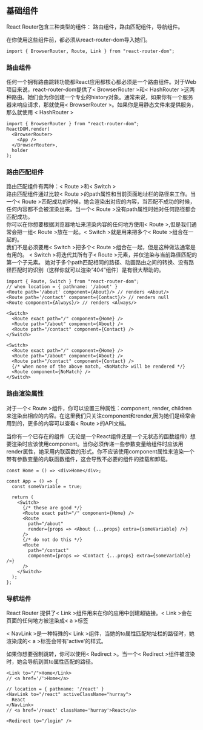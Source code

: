 ## 基础组件
React Router包含三种类型的组件： 路由组件，路由匹配组件，导航组件。  

在你使用这些组件前，都必须从react-router-dom导入她们。
```
import { BrowserRouter, Route, Link } from "react-router-dom";
```
### 路由组件
任何一个拥有路由跳转功能都React应用都核心都必须是一个路由组件。对于Web项目来说，react-router-dom提供了< BrowserRouter >和< HashRouter >这两种路由。她们会为你创建一个专业的history对象。通常来说，如果你有一个服务器来响应请求，那就使用< BrowserRouter >。如果你是用静态文件来提供服务，那么就使用 < HashRouter >
```
import { BrowserRouter } from "react-router-dom";
ReactDOM.render(
  <BrowserRouter>
    <App />
  </BrowserRouter>,
  holder
);
```
### 路由匹配组件
路由匹配组件有两种：< Route >和< Switch >  
路由匹配组件通过比较< Route >的path属性和当前页面地址栏的路径来工作。当一个< Route >匹配成功的时候，她会渲染出对应的内容，当匹配不成功的时候，任何内容都不会被渲染出来。当一个< Route >没有path属性时她对任何路径都会匹配成功。  
你可以在你想要根据浏览器地址来渲染内容的任何地方使用< Route >,但是我们通常会把一组< Route >放在一起。< Switch >就是用来把多个< Route >组合在一起的。  
我们不是必须要用< Switch >把多个< Route >组合在一起，但是这种做法通常是有用的。 < Switch >将迭代其所有子< Route >元素，并仅渲染与当前路径匹配的第一个子元素。 她对于多个path匹配相同的路径、动画路由之间的转换、没有路径匹配时的识别（这样你就可以渲染“404”组件）是有很大帮助的。  
```
import { Route, Switch } from "react-router-dom";
// when location = { pathname: '/about' }
<Route path='/about' component={About}/> // renders <About/>
<Route path='/contact' component={Contact}/> // renders null
<Route component={Always}/> // renders <Always/>

<Switch>
  <Route exact path="/" component={Home} />
  <Route path="/about" component={About} />
  <Route path="/contact" component={Contact} />
</Switch>

<Switch>
  <Route exact path="/" component={Home} />
  <Route path="/about" component={About} />
  <Route path="/contact" component={Contact} />
  {/* when none of the above match, <NoMatch> will be rendered */}
  <Route component={NoMatch} />
</Switch>
```
### 路由渲染属性
对于一个< Route >组件，你可以设置三种属性：component, render, children 来渲染出相应的内容。在这里我们只关注component和render,因为她们是经常会用到的，更多的内容可以查看< Route >的API文档。  
  
当你有一个已存在的组件（无论是一个React组件还是一个无状态的函数组件）想要渲染时应该使用component。当你必须传递一些参数变量给组件时应该用render属性，她采用内联函数的形式。你不应该使用component属性来渲染一个带有参数变量的内联函数组件，这会导致不必要的组件的挂载和卸载。
```
const Home = () => <div>Home</div>;

const App = () => {
  const someVariable = true;

  return (
    <Switch>
      {/* these are good */}
      <Route exact path="/" component={Home} />
      <Route
        path="/about"
        render={props => <About {...props} extra={someVariable} />}
      />
      {/* do not do this */}
      <Route
        path="/contact"
        component={props => <Contact {...props} extra={someVariable} />}
      />
    </Switch>
  );
};
```
### 导航组件
React Router 提供了< Link >组件用来在你的应用中创建超链接。< Link >会在页面的任何地方被渲染成< a >标签  

< NavLink >是一种特殊的< Link >组件，当她的to属性匹配地址栏的路径时，她渲染成的< a >标签会带有'active'的样式。  

如果你想要强制跳转，你可以使用< Redirect >。当一个< Redirect >组件被渲染时，她会导航到其to属性匹配的路径。
```
<Link to="/">Home</Link>
// <a href='/'>Home</a>

// location = { pathname: '/react' }
<NavLink to="/react" activeClassName="hurray">
  React
</NavLink>
// <a href='/react' className='hurray'>React</a>

<Redirect to="/login" />
```
